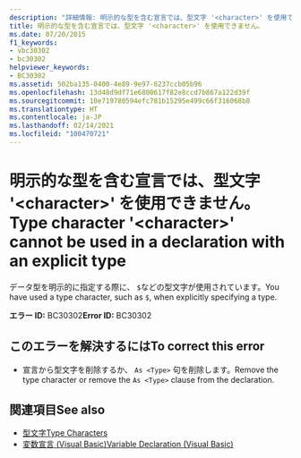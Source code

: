 ```yaml
---
description: "詳細情報: 明示的な型を含む宣言では、型文字 '<character>' を使用できません"
title: 明示的な型を含む宣言では、型文字 '<character>' を使用できません。
ms.date: 07/20/2015
f1_keywords:
- vbc30302
- bc30302
helpviewer_keywords:
- BC30302
ms.assetid: 502ba135-0400-4e89-9e97-6237ccb05b96
ms.openlocfilehash: 13d48d9df71e6800617f82e8ccd7b867a122d39f
ms.sourcegitcommit: 10e719780594efc781b15295e499c66f316068b8
ms.translationtype: HT
ms.contentlocale: ja-JP
ms.lasthandoff: 02/14/2021
ms.locfileid: "100470721"
---
```

# <a name="type-character-character-cannot-be-used-in-a-declaration-with-an-explicit-type"></a><span data-ttu-id="e1d9c-103">明示的な型を含む宣言では、型文字 '\<character>' を使用できません。</span><span class="sxs-lookup"><span data-stu-id="e1d9c-103">Type character '\<character>' cannot be used in a declaration with an explicit type</span></span>

<span data-ttu-id="e1d9c-104">データ型を明示的に指定する際に、 `$`などの型文字が使用されています。</span><span class="sxs-lookup"><span data-stu-id="e1d9c-104">You have used a type character, such as `$`, when explicitly specifying a type.</span></span>  
  
 <span data-ttu-id="e1d9c-105">**エラー ID:** BC30302</span><span class="sxs-lookup"><span data-stu-id="e1d9c-105">**Error ID:** BC30302</span></span>  
  
## <a name="to-correct-this-error"></a><span data-ttu-id="e1d9c-106">このエラーを解決するには</span><span class="sxs-lookup"><span data-stu-id="e1d9c-106">To correct this error</span></span>  
  
- <span data-ttu-id="e1d9c-107">宣言から型文字を削除するか、 `As <Type>` 句を削除します。</span><span class="sxs-lookup"><span data-stu-id="e1d9c-107">Remove the type character or remove the `As <Type>` clause from the declaration.</span></span>  
  
## <a name="see-also"></a><span data-ttu-id="e1d9c-108">関連項目</span><span class="sxs-lookup"><span data-stu-id="e1d9c-108">See also</span></span>

- [<span data-ttu-id="e1d9c-109">型文字</span><span class="sxs-lookup"><span data-stu-id="e1d9c-109">Type Characters</span></span>](../programming-guide/language-features/data-types/type-characters.md)
- [<span data-ttu-id="e1d9c-110">変数宣言 (Visual Basic)</span><span class="sxs-lookup"><span data-stu-id="e1d9c-110">Variable Declaration (Visual Basic)</span></span>](../programming-guide/language-features/variables/variable-declaration.md)
